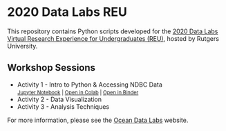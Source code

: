 # 2020 Data Labs REU

This repository contains Python scripts developed for the [2020 Data Labs Virtual Research Experience for Undergraduates (REU)](https://datalab.marine.rutgers.edu/2020-virtual-reu/), hosted by Rutgers University.

## Workshop Sessions

* Activity 1 - Intro to Python & Accessing NDBC Data<br>
  <small>
    [Jupyter Notebook](Activity_1_Python_Basics.ipynb) |
    [Open in Colab](https://colab.research.google.com/github/ooi-data-lab/datalab-reu-2020/blob/master/Activity_1_Python_Basics.ipynb) | 
    [Open in Binder](https://mybinder.org/v2/gh/ooi-data-lab/datalab-reu-2020/master?urlpath=Activity_1_Python_Basics.ipynb) 
  </small>
* Activity 2 - Data Visualization
* Activity 3 - Analysis Techniques

For more information, please see the [Ocean Data Labs](https://datalab.marine.rutgers.edu) website.

